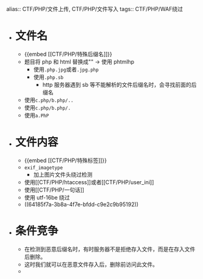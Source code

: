 alias:: CTF/PHP/文件上传, CTF/PHP/文件写入
tags:: CTF/PHP/WAF绕过

- # 文件名
	- {{embed [[CTF/PHP/特殊后缀名]]}}
	- 题目将 php 和 html 替换成"" -> 使用 phtmlhp
		- 使用`.php.jpg`或者`.jpg.php`
		- 使用`.php.sb`
			- http 服务器遇到 sb 等不能解析的文件后缀名时，会寻找前面的后缀名
	- 使用`c.php/b.php/..`
	- 使用`c.php/b.php/.`
	- 使用`a.PhP`
- # 文件内容
	- {{embed [[CTF/PHP/特殊标签]]}}
	- `exif_imagetype`
		- 加上图片文件头绕过检测
	- 使用[[CTF/PHP/htaccess]]或者[[CTF/PHP/user_ini]]
	- 使用[[CTF/PHP/一句话]]
	- 使用 utf-16be 绕过
	- ((64185f7a-3b8a-4f7e-bfdd-c9e2c9b95192))
- # 条件竞争
	- 在检测到恶意后缀名时，有时服务器不是拒绝存入文件，而是在存入文件后删除。
	- 这时我们就可以在恶意文件存入后，删除前访问此文件。
	-